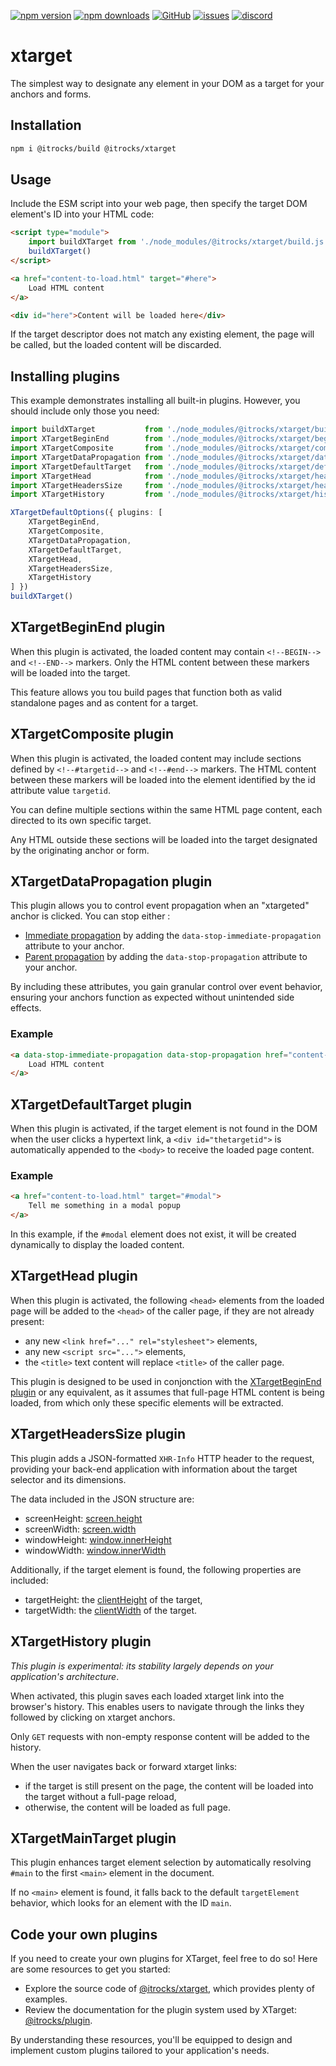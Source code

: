 [![npm version](https://img.shields.io/npm/v/@itrocks/xtarget?logo=npm)](https://www.npmjs.org/package/@itrocks/xtarget)
[![npm downloads](https://img.shields.io/npm/dm/@itrocks/xtarget)](https://www.npmjs.org/package/@itrocks/xtarget)
[![GitHub](https://img.shields.io/github/last-commit/itrocks-ts/xtarget?color=2dba4e&label=commit&logo=github)](https://github.com/itrocks-ts/xtarget)
[![issues](https://img.shields.io/github/issues/itrocks-ts/xtarget)](https://github.com/itrocks-ts/xtarget/issues)
[![discord](https://img.shields.io/discord/1314141024020467782?color=7289da&label=discord&logo=discord&logoColor=white)](https://25.re/ditr)

# xtarget

The simplest way to designate any element in your DOM as a target for your anchors and forms.

## Installation

```bash
npm i @itrocks/build @itrocks/xtarget
```

## Usage

Include the ESM script into your web page, then specify the target DOM element's ID into your HTML code:

```html
<script type="module">
	import buildXTarget from './node_modules/@itrocks/xtarget/build.js'
	buildXTarget()
</script>

<a href="content-to-load.html" target="#here">
	Load HTML content
</a>

<div id="here">Content will be loaded here</div>
```

If the target descriptor does not match any existing element, the page will be called,
but the loaded content will be discarded.

## Installing plugins

This example demonstrates installing all built-in plugins.
However, you should include only those you need:

```ts
import buildXTarget           from './node_modules/@itrocks/xtarget/build.js'
import XTargetBeginEnd        from './node_modules/@itrocks/xtarget/begin-end.js'
import XTargetComposite       from './node_modules/@itrocks/xtarget/composite.js'
import XTargetDataPropagation from './node_modules/@itrocks/xtarget/data-propagation.js'
import XTargetDefaultTarget   from './node_modules/@itrocks/xtarget/default-target.js'
import XTargetHead            from './node_modules/@itrocks/xtarget/head.js'
import XTargetHeadersSize     from './node_modules/@itrocks/xtarget/headers-size.js'
import XTargetHistory         from './node_modules/@itrocks/xtarget/history.js'

XTargetDefaultOptions({ plugins: [
	XTargetBeginEnd,
	XTargetComposite,
	XTargetDataPropagation,
	XTargetDefaultTarget,
	XTargetHead,
	XTargetHeadersSize,
	XTargetHistory
] })
buildXTarget()
```

## XTargetBeginEnd plugin

When this plugin is activated, the loaded content may contain `<!--BEGIN-->` and `<!--END-->` markers.
Only the HTML content between these markers will be loaded into the target.

This feature allows you tou build pages that function both as valid standalone pages and as content for a target.

## XTargetComposite plugin

When this plugin is activated, the loaded content may include sections defined by `<!--#targetid-->` and `<!--#end-->`
markers.
The HTML content between these markers will be loaded into the element identified by the id attribute value `targetid`.

You can define multiple sections within the same HTML page content, each directed to its own specific target.

Any HTML outside these sections will be loaded into the target designated by the originating anchor or form.

## XTargetDataPropagation plugin

This plugin allows you to control event propagation when an "xtargeted" anchor is clicked.
You can stop either :
- [Immediate propagation](https://developer.mozilla.org/docs/Web/API/Event/stopImmediatePropagation)
  by adding the `data-stop-immediate-propagation` attribute to your anchor.
- [Parent propagation](https://developer.mozilla.org/docs/Web/API/Event/stopPropagation)
  by adding the `data-stop-propagation` attribute to your anchor.

By including these attributes, you gain granular control over event behavior,
ensuring your anchors function as expected without unintended side effects.

### Example

```html
<a data-stop-immediate-propagation data-stop-propagation href="content-to-load.html" target="#here">
	Load HTML content
</a>
```

## XTargetDefaultTarget plugin

When this plugin is activated, if the target element is not found in the DOM when the user clicks a hypertext link,
a `<div id="thetargetid">` is automatically appended to the `<body>` to receive the loaded page content.

### Example

```html
<a href="content-to-load.html" target="#modal">
	Tell me something in a modal popup
</a>
```

In this example, if the `#modal` element does not exist, it will be created dynamically to display the loaded content.

## XTargetHead plugin

When this plugin is activated, the following `<head>` elements from the loaded page
will be added to the `<head>` of the caller page, if they are not already present:

- any new `<link href="..." rel="stylesheet">` elements,
- any new `<script src="...">` elements,
- the `<title>` text content will replace `<title>` of the caller page.

This plugin is designed to be used in conjonction with the [XTargetBeginEnd plugin](#xtargetbeginend-plugin)
or any equivalent, as it assumes that full-page HTML content is being loaded,
from which only these specific elements will be extracted.

## XTargetHeadersSize plugin

This plugin adds a JSON-formatted `XHR-Info` HTTP header to the request, providing your back-end application
with information about the target selector and its dimensions.

The data included in the JSON structure are:
- screenHeight: [screen.height](https://developer.mozilla.org/en-US/docs/Web/API/Screen/height)
- screenWidth: [screen.width](https://developer.mozilla.org/en-US/docs/Web/API/Screen/width)
- windowHeight: [window.innerHeight](https://developer.mozilla.org/docs/Web/API/Window/innerHeight)
- windowWidth: [window.innerWidth](https://developer.mozilla.org/docs/Web/API/Window/innerWidth)

Additionally, if the target element is found, the following properties are included:
- targetHeight: the [clientHeight](https://developer.mozilla.org/docs/Web/API/Element/clientHeight) of the target,
- targetWidth: the [clientWidth](https://developer.mozilla.org/docs/Web/API/Element/clientWidth) of the target.

## XTargetHistory plugin

*This plugin is experimental: its stability largely depends on your application's architecture*.

When activated, this plugin saves each loaded xtarget link into the browser's history.
This enables users to navigate through the links they followed by clicking on xtarget anchors.

Only `GET` requests with non-empty response content will be added to the history.

When the user navigates back or forward xtarget links:
- if the target is still present on the page, the content will be loaded into the target without a full-page reload,
- otherwise, the content will be loaded as full page.

## XTargetMainTarget plugin

This plugin enhances target element selection by automatically resolving `#main` to the first `<main>`
element in the document.

If no `<main>` element is found, it falls back to the default `targetElement` behavior,
which looks for an element with the ID `main`.

## Code your own plugins

If you need to create your own plugins for XTarget, feel free to do so!
Here are some resources to get you started:

- Explore the source code of [@itrocks/xtarget](https://github.com/itrocks-ts/xtarget/tree/master/src),
  which provides plenty of examples.
- Review the documentation for the plugin system used by XTarget:
  [@itrocks/plugin](https://www.npmjs.com/package/@itrocks/plugin).

By understanding these resources, you'll be equipped to design and implement custom plugins
tailored to your application's needs.
